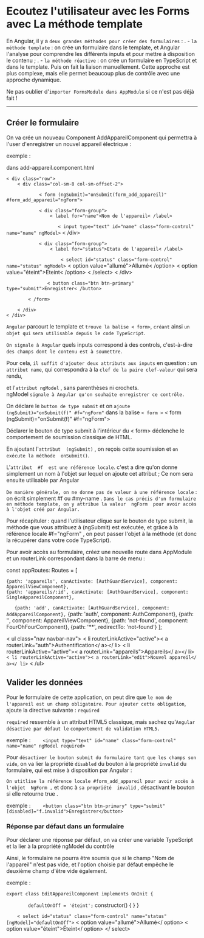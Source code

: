 # Ecoutez l'utilisateur avec les Forms avec  La méthode template

En Angular, il y a `deux grandes méthodes pour créer des formulaires` :
.
    - `la méthode template` : on crée un formulaire dans le template, 
        et Angular l'analyse pour comprendre les différents inputs 
        et pour mettre à disposition le contenu ;
.
    - `la méthode réactive` : on crée un formulaire en TypeScript et dans le template. 
        Puis on fait la liaison manuellement.
        Cette approche est plus complexe, mais elle permet beaucoup plus de contrôle 
            avec une approche dynamique.


Ne pas oublier d'`importer FormsModule dans AppModule` si ce n'est pas déjà fait !

-------------------------------------------------------------------------------------

## Créer le formulaire

On va crée un nouveau Component AddAppareilComponent qui permettra à l'user 
d'enregistrer un nouvel appareil électrique :

exemple :

dans add-appareil.component.html

    < div class="row">
        < div class="col-sm-8 col-sm-offset-2">

`            < form (ngSubmit)="onSubmit(form_add_appareil)" #form_add_appareil="ngForm">`

                < div class="form-group">
                    < label for="name">Nom de l'appareil< /label>
 `                   < input type="text" id="name" class="form-control" name="name" ngModel>`
                < /div>

                < div class="form-group">
                    < label for="status">Etata de l'appareil< /label>
`                    < select id="status" class="form-control" name="status" ngModel>`
                        < option value="allumé">Allumé< /option>
                        < option value="éteint">Eteint< /option>
                    < /select>
                < /div>

`               < button class="btn btn-primary" type="submit">Enregistrer< /button>`

            < /form>

        < /div>
    < /div>

`Angular` parcourt le template et `trouve la balise < form>`, `créant` ainsi `un objet qui`
`sera utilisable depuis le code TypeScript`. 

`On signale à Angular` quels inputs correspond à des controls,
c'est-à-dire `des champs dont le contenu est à soumettre`.

Pour cela, `il suffit d'ajouter deux attributs aux inputs` en question : 
un `attribut name`, qui correspondra à la `clef de la paire clef-valeur` qui sera rendu, 

et l'`attribut ngModel` , sans parenthèses ni crochets.  
ngModel `signale à Angular qu'on souhaite enregistrer ce contrôle.`

On déclare le `button de type submit` et on `ajoute (ngSubmit)="onSubmit(f)" #f="ngForm"` dans la balise  `< form >`
    < form (ngSubmit)="onSubmit(f)" #f="ngForm">

Déclarer le bouton de type submit à l'intérieur du  < form>  déclenche le comportement de soumission classique de HTML.  

En ajoutant l'`attribut  (ngSubmit)` , on reçois cette soumission et `on exécute la méthode  onSubmit()`.

L'`attribut  #f  est une référence locale`. c'est a dire qu'on donne simplement un nom à l'objet sur lequel on ajoute cet attribut ;
Ce nom sera ensuite utilisable par Angular

`De manière générale, on ne donne pas de valeur à une référence locale` : on écrit simplement  #f  ou  #my-name . 
`Dans le cas précis d'un formulaire en méthode template, on y attribue la valeur  ngForm  pour avoir accès à l'objet créé par Angular.`

Pour récapituler : quand l'utilisateur clique sur le bouton de type submit, 
la méthode que vous attribuez à  (ngSubmit)  est exécutée, 
et grâce à la référence locale  #f="ngForm" , on peut passer l'objet à la méthode 
(et donc la récupérer dans votre code TypeScript).

Pour avoir accès au formulaire, créez une nouvelle route dans  AppModule  et un  routerLink  correspondant 
dans la barre de menu :

const appRoutes: Routes = [

    {path: 'appareils', canActivate: [AuthGuardService], component: AppareilViewComponent},
    {path: 'appareils/:id', canActivate: [AuthGuardService], component: SingleAppareilComponent},
`   {path: 'add', canActivate: [AuthGuardService], component: AddAppareilComponent},`
    {path: 'auth', component: AuthComponent},
    {path: '', component: AppareilViewComponent},
    {path: 'not-found', component: FourOhFourComponent},
    {path: '**', redirectTo: 'not-found'}
];


< ul class="nav navbar-nav">
    < li routerLinkActive="active">< a routerLink="auth">Authentification</ a></ li>
    < li routerLinkActive="active">< a routerLink="appareils">Appareils</ a></ li>
`    < li routerLinkActive="active">< a routerLink="edit">Nouvel appareil</ a></ li>`
< /ul>



## Valider les données

Pour le formulaire de cette application, on peut dire que `le nom de l'appareil est un champ obligatoire.`
`Pour ajouter cette obligation`, ajoute la directive suivante : `required`

`required` ressemble à un attribut HTML5 classique, mais sachez qu'`Angular désactive par défaut le`
`comportement de validation HTML5.`


exemple :
`    <input type="text" id="name" class="form-control" name="name" ngModel required>`


Pour `désactiver le bouton submit du formulaire tant que les champs son vide`, on va lier la propriété
`disabled` du bouton à la propriété  `invalid`  du formulaire, qui est mise à disposition par Angular :

`On utitlise la référence locale #form_add_appareil pour avoir accès à l'objet  NgForm ,` 
et donc à `sa propriété  invalid` , désactivant le bouton si elle retourne  true .

exemple :
`    <button class="btn btn-primary" type="submit" [disabled]="f.invalid">Enregistrer</button>`



### Réponse par défaut dans un formulaire

Pour déclarer une réponse par défaut, on va créer une variable TypeScript et la lier à la propriété  ngModel  du contrôle

Ainsi, le formulaire ne pourra être soumis que si le champ "Nom de l'appareil" n'est pas vide, et l'option
choisie par défaut empêche le deuxième champ d'être vide également.

exemple :

    export class EditAppareilComponent implements OnInit {
`        defaultOnOff = 'éteint';`
        constructor() { }
    }


`    < select id="status" class="form-control" name="status" [ngModel]="defaultOnOff">`
        < option value="allumé">Allumé</ option>
        < option value="éteint">Éteint</ option>
    </ select>

